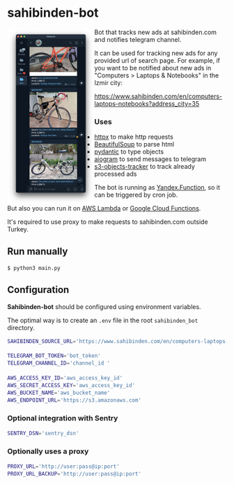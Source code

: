 # sahibinden-bot

<img align="left" width="200" src="/img/demo.png">

Bot that tracks new ads at sahibinden.com and notifies telegram channel.

It can be used for tracking new ads for any provided url of search page.
For example, if you want to be notified about new ads in "Computers > Laptops & Notebooks" in the Izmir city:

https://www.sahibinden.com/en/computers-laptops-notebooks?address_city=35

### Uses
* [httpx](https://www.python-httpx.org/) to make http requests
* [BeautifulSoup](https://www.crummy.com/software/BeautifulSoup/) to parse html
* [pydantic](https://pydantic-docs.helpmanual.io/) to type objects
* [aiogram](https://docs.aiogram.dev/en/latest/) to send messages to telegram
* [s3-objects-tracker](https://github.com/ErhoSen/s3-objects-tracker) to track already processed ads

The bot is running as [Yandex.Function](https://cloud.yandex.ru/docs/functions/), so it can be triggered by cron job.

But also you can run it on [AWS Lambda](https://aws.amazon.com/lambda/) or [Google Cloud Functions](https://cloud.google.com/functions/).

It's required to use proxy to make requests to sahibinden.com outside Turkey.

## Run manually

```bash
$ python3 main.py
```

## Configuration

**Sahibinden-bot** should be configured using environment variables.

The optimal way is to create an `.env` file in the root `sahibinden_bot` directory.

```bash
SAHIBINDEN_SOURCE_URL='https://www.sahibinden.com/en/computers-laptops-notebooks?address_city=35'

TELEGRAM_BOT_TOKEN='bot_token'
TELEGRAM_CHANNEL_ID='channel_id '

AWS_ACCESS_KEY_ID='aws_access_key_id'
AWS_SECRET_ACCESS_KEY='aws_access_key_id'
AWS_BUCKET_NAME='aws_bucket_name'
AWS_ENDPOINT_URL='https://s3.amazonaws.com'
```

### Optional integration with Sentry
```bash
SENTRY_DSN='sentry_dsn'
```

### Optionally uses a proxy
```bash
PROXY_URL='http://user:pass@ip:port'
PROXY_URL_BACKUP='http://user:pass@ip:port'
```

